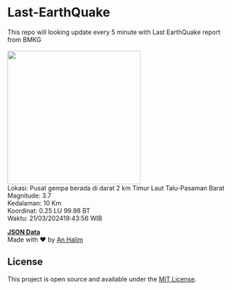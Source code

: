 # Last-EarthQuake
This repo will looking update every 5 minute with Last EarthQuake report from BMKG
<br>
<br>
<img src="https://static.bmkg.go.id/20240321194356.mmi.jpg" width="300"/>
<br>
Lokasi: Pusat gempa berada di darat 2 km Timur Laut Talu-Pasaman Barat <br>
Magnitude: 3.7 <br>
Kedalaman: 10 Km <br>
Koordinat: 0.25 LU 99.98 BT <br>
Waktu: 21/03/202419:43:56 WIB <br>

<a href="./data/data.json">**JSON Data**</a>
<br>
Made with ❤️ by <a href="https://github.com/an-halim">An Halim</a>
## License

This project is open source and available under the [MIT License](LICENSE).
